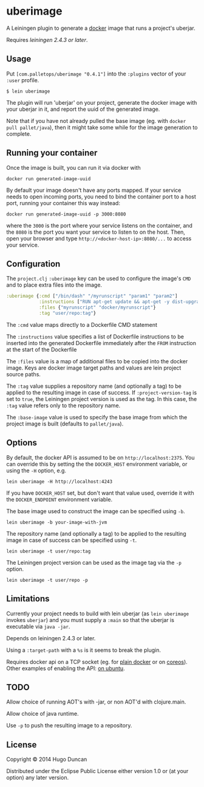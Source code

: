 # uberimage

A Leiningen plugin to generate a [docker](http://www.docker.com/) image that runs a project's uberjar.

Requires _leiningen 2.4.3 or later_.

## Usage

Put `[com.palletops/uberimage "0.4.1"]` into the `:plugins` vector of your
`:user` profile.

    $ lein uberimage

The plugin will run 'uberjar' on your project, generate the docker
image with your uberjar in it, and report the uuid of the generated image.

Note that if you have not already pulled the base image (eg. with
`docker pull pallet/java`), then it might take some while for the
image generation to complete.

## Running your container

Once the image is built, you can run it via docker with

```
docker run generated-image-uuid
```

By default your image doesn't have any ports mapped. If your service
needs to open incoming ports, you need to bind the container port to
a host port, running your container this way instead:

```
docker run generated-image-uuid -p 3000:8080
```

where the `3000` is the port where your service listens on
the container, and the `8080` is the port you want your service
to listen to on the host. Then, open your browser and type
`http://<docker-host-ip>:8080/...` to access your service.

## Configuration

The `project.clj` `:uberimage` key can be used to configure the
image's `CMD` and to place extra files into the image.

```clj
:uberimage {:cmd ["/bin/dash" "/myrunscript" "param1" "param2"]
            :instructions ["RUN apt-get update && apt-get -y dist-upgrade"]
            :files {"myrunscript" "docker/myrunscript"}
            :tag "user/repo:tag"}
```

The `:cmd` value maps directly to a Dockerfile CMD statement

The `:instructions` value specifies a list of Dockerfile instructions
to be inserted into the generated Dockerfile immediately after
the `FROM` instruction at the start of the Dockerfile

The `:files` value is a map of additional files to be copied into the
docker image. Keys are docker image target paths and values are lein
project source paths.

The `:tag` value supplies a repository name (and optionally a tag) to
be applied to the resulting image in case of success. If `:project-version-tag`
is set to `true`, the Leiningen project version is used as the tag.
In this case, the `:tag` value refers only to the repository name.

The `:base-image` value is used to specify the base image from which
the project image is built (defaults to `pallet/java`).

## Options

By default, the docker API is assumed to be on
`http://localhost:2375`.  You can override this by setting the
the `DOCKER_HOST` environment variable, or using the `-H` option, e.g.

```
lein uberimage -H http://localhost:4243
```

If you have `DOCKER_HOST` set, but don't want that value used,
override it with the `DOCKER_ENDPOINT` environment variable.

The base image used to construct the image can be specified using
`-b`.

```
lein uberimage -b your-image-with-jvm
```

The repository name (and optionally a tag) to be applied to the
resulting image in case of success can be specified using `-t`.

```
lein uberimage -t user/repo:tag
```

The Leiningen project version can be used as the image tag
via the `-p` option.

```
lein uberimage -t user/repo -p
```

## Limitations

Currently your project needs to build with lein uberjar (as `lein
uberimage` invokes `uberjar`) and you must supply a `:main` so that the
uberjar is executable via `java -jar`.

Depends on leiningen 2.4.3 or later.

Using a `:target-path` with a `%s` is it seems to break the plugin.

Requires docker api on a TCP socket (eg. for
[plain docker](https://docs.docker.com/articles/basics/#bind-docker-to-another-hostport-or-a-unix-socket)
or on
[coreos](http://coreos.com/docs/launching-containers/building/customizing-docker/)).
Other examples of enabling the API:
[on ubuntu](http://www.virtuallyghetto.com/2014/07/quick-tip-how-to-enable-docker-remote-api.html).

## TODO

Allow choice of running AOT's with -jar, or non AOT'd with clojure.main.

Allow choice of java runtime.

Use `-p` to push the resulting image to a repository.

## License

Copyright © 2014 Hugo Duncan

Distributed under the Eclipse Public License either version 1.0 or (at
your option) any later version.
